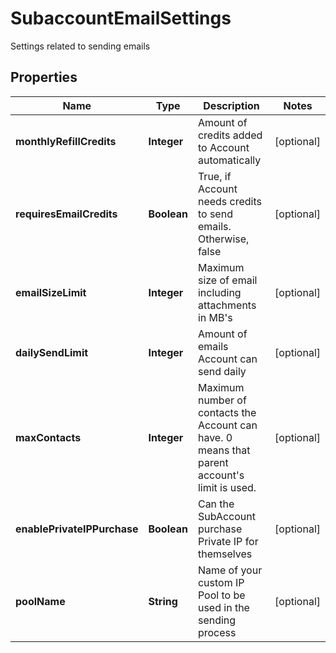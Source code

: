 

# SubaccountEmailSettings

Settings related to sending emails

## Properties

Name | Type | Description | Notes
------------ | ------------- | ------------- | -------------
**monthlyRefillCredits** | **Integer** | Amount of credits added to Account automatically |  [optional]
**requiresEmailCredits** | **Boolean** | True, if Account needs credits to send emails. Otherwise, false |  [optional]
**emailSizeLimit** | **Integer** | Maximum size of email including attachments in MB&#39;s |  [optional]
**dailySendLimit** | **Integer** | Amount of emails Account can send daily |  [optional]
**maxContacts** | **Integer** | Maximum number of contacts the Account can have. 0 means that parent account&#39;s limit is used. |  [optional]
**enablePrivateIPPurchase** | **Boolean** | Can the SubAccount purchase Private IP for themselves |  [optional]
**poolName** | **String** | Name of your custom IP Pool to be used in the sending process |  [optional]



